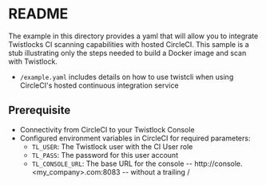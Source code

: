 # README
The example in this directory provides a yaml that will allow you to integrate Twistlocks CI scanning capabilities with hosted CircleCI.  This sample is a stub illustrating only the steps needed to build a Docker image and scan with Twistlock.
* ```/example.yaml``` includes details on how to use twistcli when using CircleCI's hosted continuous integration service


## Prerequisite 
* Connectivity from CircleCI to your Twistlock Console
* Configured environment variables in CircleCI for required parameters:
  * ```TL_USER```:  The Twistlock user with the CI User role
  * ```TL_PASS```:  The password for this user account
  * ```TL_CONSOLE_URL```:  The base URL for the console -- http://console.<my_company>.com:8083 -- without a trailing /
